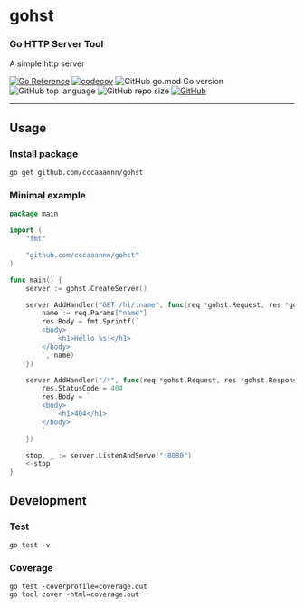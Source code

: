 # gohst

### Go HTTP Server Tool
A simple http server

[![Go Reference](https://pkg.go.dev/badge/github.com/cccaaannn/gohst.svg)](https://pkg.go.dev/github.com/cccaaannn/gohst) [![codecov](https://codecov.io/github/cccaaannn/gohst/graph/badge.svg?token=CM770U3IB4)](https://codecov.io/github/cccaaannn/gohst) ![GitHub go.mod Go version](https://img.shields.io/github/go-mod/go-version/cccaaannn/gohst) ![GitHub top language](https://img.shields.io/github/languages/top/cccaaannn/gohst?color=008B8B&style=flat-square) ![GitHub repo size](https://img.shields.io/github/repo-size/cccaaannn/gohst?color=FF6347&style=flat-square) [![GitHub](https://img.shields.io/github/license/cccaaannn/gohst?color=green&style=flat-square)](https://github.com/cccaaannn/gohst/blob/master/LICENSE)

---

## Usage

### Install package
```shell
go get github.com/cccaaannn/gohst
```

### Minimal example
```go
package main

import (
	"fmt"

	"github.com/cccaaannn/gohst"
)

func main() {
	server := gohst.CreateServer()

	server.AddHandler("GET /hi/:name", func(req *gohst.Request, res *gohst.Response) {
		name := req.Params["name"]
		res.Body = fmt.Sprintf(`
		<body>
			<h1>Hello %s!</h1>
		</body>
		`, name)
	})

	server.AddHandler("/*", func(req *gohst.Request, res *gohst.Response) {
		res.StatusCode = 404
		res.Body = `
		<body>
			<h1>404</h1>
		</body>
		`
	})

	stop, _ := server.ListenAndServe(":8080")
	<-stop
}

```



## Development

### Test
```shell
go test -v
```
### Coverage
```shell
go test -coverprofile=coverage.out
go tool cover -html=coverage.out
```
